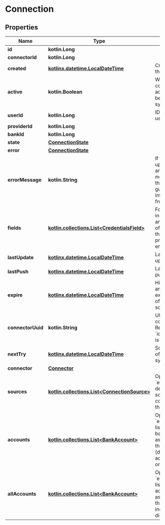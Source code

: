 
# Connection

## Properties
Name | Type | Description | Notes
------------ | ------------- | ------------- | -------------
**id** | **kotlin.Long** |  | 
**connectorId** | **kotlin.Long** |  | 
**created** | [**kotlinx.datetime.LocalDateTime**](kotlinx.datetime.LocalDateTime.md) | Creation date of the connection. | 
**active** | **kotlin.Boolean** | Whether this connection is active and will be automatically synced. | 
**userId** | **kotlin.Long** | ID of the related user. |  [optional]
**providerId** | **kotlin.Long** |  |  [optional]
**bankId** | **kotlin.Long** |  |  [optional]
**state** | [**ConnectionState**](ConnectionState.md) |  |  [optional]
**error** | [**ConnectionState**](ConnectionState.md) |  |  [optional]
**errorMessage** | **kotlin.String** | If the last update failed, an optional message from the connector to guide the user into recovering from the error. |  [optional]
**fields** | [**kotlin.collections.List&lt;CredentialsField&gt;**](CredentialsField.md) | For connections in an error state, an optional list of form fields that must be prompted to the end-user. |  [optional]
**lastUpdate** | [**kotlinx.datetime.LocalDateTime**](kotlinx.datetime.LocalDateTime.md) | Last successful update. |  [optional]
**lastPush** | [**kotlinx.datetime.LocalDateTime**](kotlinx.datetime.LocalDateTime.md) | Last successful push. |  [optional]
**expire** | [**kotlinx.datetime.LocalDateTime**](kotlinx.datetime.LocalDateTime.md) | Highest value among expiration dates of connection sources. |  [optional]
**connectorUuid** | **kotlin.String** | UUID of the connector. Required if &#x60;id_connector&#x60; is not provided. |  [optional]
**nextTry** | [**kotlinx.datetime.LocalDateTime**](kotlinx.datetime.LocalDateTime.md) | Scheduled date of next synchronization. |  [optional]
**connector** | [**Connector**](Connector.md) |  |  [optional]
**sources** | [**kotlin.collections.List&lt;ConnectionSource&gt;**](ConnectionSource.md) | Optional &#x60;expand&#x60;: The details of the sources configured for the connection. |  [optional]
**accounts** | [**kotlin.collections.List&lt;BankAccount&gt;**](BankAccount.md) | Optional &#x60;expand&#x60;: The list of activated bank accounts associated with the connection (disabled accounts are omitted). |  [optional]
**allAccounts** | [**kotlin.collections.List&lt;BankAccount&gt;**](BankAccount.md) | Optional &#x60;expand&#x60;: The list of all bank accounts associated with the connection, including disabled ones. |  [optional]




